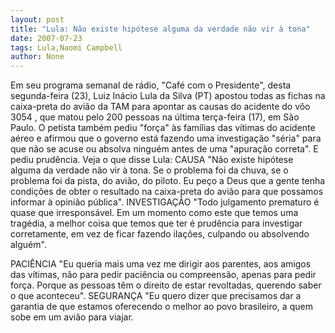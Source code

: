 ```yaml
---
layout: post
title: "Lula: Não existe hipótese alguma da verdade não vir à tona"
date: 2007-07-23
tags: Lula,Naomi Campbell
author: None
---
```

Em seu programa semanal de r&aacute;dio, &quot;Caf&eacute; com o Presidente&quot;, desta segunda-feira (23), Luiz In&aacute;cio Lula da Silva (PT) apostou todas as fichas na caixa-preta do avi&atilde;o da TAM para apontar as causas do acidente do v&ocirc;o 3054 , que matou pelo 200 pessoas na &uacute;ltima ter&ccedil;a-feira (17), em S&atilde;o Paulo. 
O petista tamb&eacute;m&nbsp;pediu &quot;for&ccedil;a&quot; &agrave;s fam&iacute;lias das v&iacute;timas do acidente a&eacute;reo e&nbsp;afirmou que o governo est&aacute; fazendo uma investiga&ccedil;&atilde;o &quot;s&eacute;ria&quot; para que n&atilde;o se acuse ou absolva ningu&eacute;m antes de uma &quot;apura&ccedil;&atilde;o correta&quot;. E pediu prud&ecirc;ncia.
Veja o que disse Lula:
CAUSA
&quot;N&atilde;o existe hip&oacute;tese alguma da verdade n&atilde;o vir &agrave; tona. Se o problema foi da chuva, se o problema foi da pista, do avi&atilde;o, do piloto. Eu pe&ccedil;o a Deus que a gente tenha condi&ccedil;&otilde;es de obter o resultado na caixa-preta do avi&atilde;o para que possamos informar &agrave; opini&atilde;o p&uacute;blica&quot;.
INVESTIGA&Ccedil;&Atilde;O
&quot;Todo julgamento prematuro &eacute; quase que irrespons&aacute;vel. Em um momento como este que temos uma trag&eacute;dia, a melhor coisa que temos que ter &eacute; prud&ecirc;ncia para investigar corretamente, em vez de ficar fazendo ila&ccedil;&otilde;es, culpando ou absolvendo algu&eacute;m&quot;.&nbsp;

PACI&Ecirc;NCIA
&quot;Eu queria mais uma vez me dirigir aos parentes, aos amigos das v&iacute;timas, n&atilde;o para pedir paci&ecirc;ncia ou compreens&atilde;o, apenas para pedir for&ccedil;a. Porque as pessoas t&ecirc;m o direito de estar revoltadas, querendo saber o que aconteceu&quot;.
SEGURAN&Ccedil;A
&quot;Eu quero dizer que precisamos dar a garantia de que estamos oferecendo o melhor ao povo brasileiro, a quem sobe em um avi&atilde;o para viajar.&nbsp; 